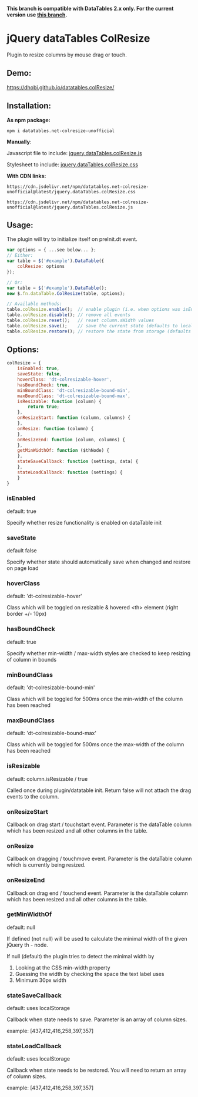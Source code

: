 **This branch is compatible with DataTables 2.x only. For the current version use [this branch](https://github.com/dhobi/datatables.colResize/tree/v1).**

# jQuery dataTables ColResize

Plugin to resize columns by mouse drag or touch.

## Demo:
https://dhobi.github.io/datatables.colResize/

## Installation:

**As npm package:**

```
npm i datatables.net-colresize-unofficial
```

**Manually**:

Javascript file to include: 
[jquery.dataTables.colResize.js](jquery.dataTables.colResize.js)

Stylesheet to include: 
[jquery.dataTables.colResize.css](jquery.dataTables.colResize.css)

**With CDN links:**

```
https://cdn.jsdelivr.net/npm/datatables.net-colresize-unofficial@latest/jquery.dataTables.colResize.css
```
```
https://cdn.jsdelivr.net/npm/datatables.net-colresize-unofficial@latest/jquery.dataTables.colResize.js
```

## Usage:

The plugin will try to initialize itself on preInit.dt event.

```javascript
var options = { ...see below... };
// Either:
var table = $('#example').DataTable({
    colResize: options
});

// Or:
var table = $('#example').DataTable();
new $.fn.dataTable.ColResize(table, options);

// Available methods:
table.colResize.enable();  // enable plugin (i.e. when options was isEnabled: false)
table.colResize.disable(); // remove all events
table.colResize.reset();   // reset column.sWidth values
table.colResize.save();    // save the current state (defaults to localstorage)
table.colResize.restore(); // restore the state from storage (defaults to localstorage)
```



## Options:
```javascript
colResize = {
    isEnabled: true,
    saveState: false,
    hoverClass: 'dt-colresizable-hover',
    hasBoundCheck: true,
    minBoundClass: 'dt-colresizable-bound-min',
    maxBoundClass: 'dt-colresizable-bound-max',
    isResizable: function (column) {
        return true;
    },
    onResizeStart: function (column, columns) {
    },
    onResize: function (column) {
    },
    onResizeEnd: function (column, columns) {
    },
    getMinWidthOf: function ($thNode) {
    },
    stateSaveCallback: function (settings, data) {
    },
    stateLoadCallback: function (settings) {
    }
}
```

### isEnabled

default: true

Specify whether resize functionality is enabled on dataTable init

### saveState

default false

Specify whether state should automatically save when changed and restore on page load

### hoverClass

default: 'dt-colresizable-hover'

Class which will be toggled on resizable & hovered \<th\> element (right border +/- 10px)

### hasBoundCheck

default: true

Specify whether min-width / max-width styles are checked to keep resizing of column in bounds

### minBoundClass
default: 'dt-colresizable-bound-min'

Class which will be toggled for 500ms once the min-width of the column has been reached

### maxBoundClass
default: 'dt-colresizable-bound-max'

Class which will be toggled for 500ms once the max-width of the column has been reached

### isResizable
default: column.isResizable / true

Called once during plugin/datatable init. Return false will not attach the drag events to the column.

### onResizeStart
Callback on drag start / touchstart event. Parameter is the dataTable column which has been resized and all other columns in the table.

### onResize
Callback on dragging / touchmove event. Parameter is the dataTable column which is currently being resized.

### onResizeEnd
Callback on drag end / touchend event. Parameter is the dataTable column which has been resized and all other columns in the table.

### getMinWidthOf

default: null

If defined (not null) will be used to calculate the minimal width of the given jQuery th - node.

If null (default) the plugin tries to detect the minimal width by

1. Looking at the CSS min-width property
2. Guessing the width by checking the space the text label uses
3. Minimum 30px width

### stateSaveCallback

default: uses localStorage

Callback when state needs to save. Parameter is an array of column sizes.

example: [437,412,416,258,397,357]

### stateLoadCallback

default: uses localStorage

Callback when state needs to be restored. You will need to return an array of column sizes.

example: [437,412,416,258,397,357]

